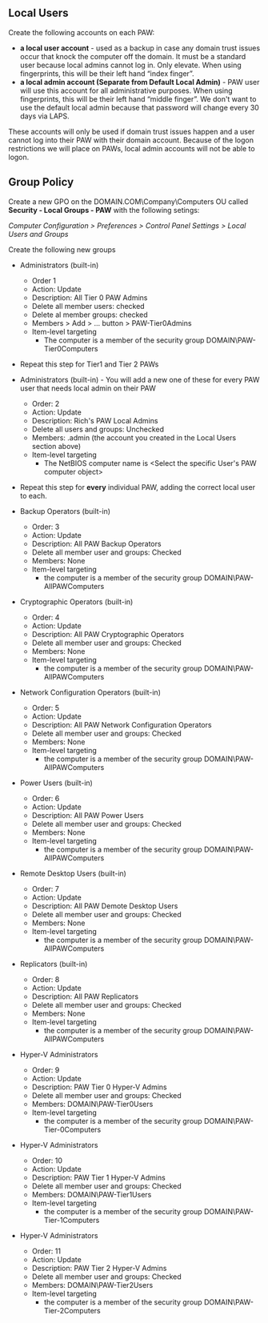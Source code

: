 ## Local Users
Create the following accounts on each PAW:
* **a local user account** - used as a backup in case any domain trust issues occur that knock the computer off the domain.  It must be a standard user because local admins cannot log in.  Only elevate.  When using fingerprints, this will be their left hand “index finger”.
* **a local admin account (Separate from Default Local Admin)** - PAW user will use this account for all administrative purposes.  When using fingerprints, this will be their left hand “middle finger”.  We don't want to use the default local admin because that password will change every 30 days via LAPS.

These accounts will only be used if domain trust issues happen and a user cannot log into their PAW with their domain account.  Because of the logon restrictions we will place on PAWs, local admin accounts will not be able to logon.

## Group Policy

Create a new GPO on the DOMAIN.COM\Company\Computers OU called **Security - Local Groups - PAW** with the following setings:

*Computer Configuration > Preferences > Control Panel Settings > Local Users and Groups*

Create the following new groups

* Administrators (built-in)
  * Order 1
  * Action: Update
  * Description: All Tier 0 PAW Admins
  * Delete all member users: checked
  * Delete al member groups: checked
  * Members > Add > ... button > PAW-Tier0Admins
  * Item-level targeting
    * The computer is a member of the security group DOMAIN\PAW-Tier0Computers

* Repeat this step for Tier1 and Tier 2 PAWs

* Administrators (built-in)  - You will add a new one of these for every PAW user that needs local admin on their PAW
  * Order: 2
  * Action: Update
  * Description: Rich's PAW Local Admins
  * Delete all users and groups: Unchecked
  * Members: <username>.admin (the account you created in the Local Users section above)
  * Item-level targeting
    * The NetBIOS computer name is <Select the specific User's PAW computer object>

* Repeat this step for **every** individual PAW, adding the correct local user to each.

* Backup Operators (built-in)
  * Order: 3
  * Action: Update
  * Description: All PAW Backup Operators
  * Delete all member user and groups: Checked
  * Members: None
  * Item-level targeting
    * the computer is a member of the security group DOMAIN\PAW-AllPAWComputers

* Cryptographic Operators (built-in)
  * Order: 4
  * Action: Update
  * Description: All PAW Cryptographic Operators
  * Delete all member user and groups: Checked
  * Members: None
  * Item-level targeting
    * the computer is a member of the security group DOMAIN\PAW-AllPAWComputers

* Network Configuration Operators (built-in)
  * Order: 5
  * Action: Update
  * Description: All PAW Network Configuration Operators
  * Delete all member user and groups: Checked
  * Members: None
  * Item-level targeting
    * the computer is a member of the security group DOMAIN\PAW-AllPAWComputers

* Power Users (built-in)
  * Order: 6
  * Action: Update
  * Description: All PAW Power Users
  * Delete all member user and groups: Checked
  * Members: None
  * Item-level targeting
    * the computer is a member of the security group DOMAIN\PAW-AllPAWComputers

* Remote Desktop Users (built-in)
  * Order: 7
  * Action: Update
  * Description: All PAW Demote Desktop Users
  * Delete all member user and groups: Checked
  * Members: None
  * Item-level targeting
    * the computer is a member of the security group DOMAIN\PAW-AllPAWComputers

* Replicators (built-in)
  * Order: 8
  * Action: Update
  * Description: All PAW Replicators
  * Delete all member user and groups: Checked
  * Members: None
  * Item-level targeting
    * the computer is a member of the security group DOMAIN\PAW-AllPAWComputers

* Hyper-V Administrators
  * Order: 9
  * Action: Update
  * Description: PAW Tier 0 Hyper-V Admins
  * Delete all member user and groups: Checked
  * Members: DOMAIN\PAW-Tier0Users
  * Item-level targeting
      * the computer is a member of the security group DOMAIN\PAW-Tier-0Computers

* Hyper-V Administrators
  * Order: 10
  * Action: Update
  * Description: PAW Tier 1 Hyper-V Admins
  * Delete all member user and groups: Checked
  * Members: DOMAIN\PAW-Tier1Users
  * Item-level targeting
    * the computer is a member of the security group DOMAIN\PAW-Tier-1Computers

* Hyper-V Administrators
  * Order: 11
  * Action: Update
  * Description: PAW Tier 2 Hyper-V Admins
  * Delete all member user and groups: Checked
  * Members: DOMAIN\PAW-Tier2Users
  * Item-level targeting
    * the computer is a member of the security group DOMAIN\PAW-Tier-2Computers
